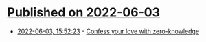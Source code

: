 # [Published on 2022-06-03](index.md)

* [2022-06-03, 15:52:23](https://news.ycombinator.com/item?id=31610005) - [Confess your love with zero-knowledge](https://www.zkcrush.xyz/)
